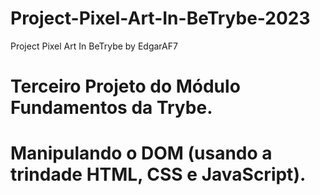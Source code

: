 # Project-Pixel-Art-In-BeTrybe-2023
Project Pixel Art In BeTrybe by EdgarAF7
# Terceiro Projeto do Módulo Fundamentos da Trybe.
# Manipulando o DOM (usando a trindade HTML, CSS e JavaScript).